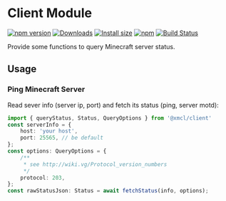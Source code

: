 # Client Module

[![npm version](https://img.shields.io/npm/v/@xmcl/client.svg)](https://www.npmjs.com/package/@xmcl/client)
[![Downloads](https://img.shields.io/npm/dm/@xmcl/client.svg)](https://npmjs.com/@xmcl/client)
[![Install size](https://packagephobia.now.sh/badge?p=@xmcl/client)](https://packagephobia.now.sh/result?p=@xmcl/client)
[![npm](https://img.shields.io/npm/l/@xmcl/minecraft-launcher-core.svg)](https://github.com/voxelum/minecraft-launcher-core-node/blob/master/LICENSE)
[![Build Status](https://github.com/voxelum/minecraft-launcher-core-node/workflows/Build/badge.svg)](https://github.com/Voxelum/minecraft-launcher-core-node/actions?query=workflow%3ABuild)

Provide some functions to query Minecraft server status.

## Usage

### Ping Minecraft Server  

Read sever info (server ip, port) and fetch its status (ping, server motd):

```ts
import { queryStatus, Status, QueryOptions } from '@xmcl/client'
const serverInfo = {
    host: 'your host',
    port: 25565, // be default
};
const options: QueryOptions = {
    /**
     * see http://wiki.vg/Protocol_version_numbers
     */
    protocol: 203,
};
const rawStatusJson: Status = await fetchStatus(info, options);
```
